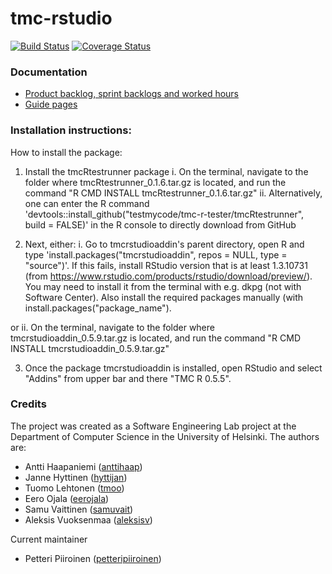 # tmc-rstudio

[![Build Status](https://travis-ci.org/RTMC/tmc-rstudio.svg?branch=master)](https://travis-ci.org/RTMC/tmc-rstudio)
[![Coverage Status](https://coveralls.io/repos/github/RTMC/tmc-rstudio/badge.svg?branch=master)](https://coveralls.io/github/RTMC/tmc-rstudio?branch=master)

### Documentation

* [Product backlog, sprint backlogs and worked hours](https://docs.google.com/spreadsheets/d/1uS8EfZtXFUFsn7fuUvls3LqDM_Vpn82c1zXXGLNh6ws/)
* [Guide pages](https://rtmc.github.io)
### Installation instructions:


How to install the package: 

1. Install the tmcRtestrunner package
	i. On the terminal, navigate to the folder where tmcRtestrunner_0.1.6.tar.gz is located, and run the command "R CMD INSTALL tmcRtestrunner_0.1.6.tar.gz"
	ii. Alternatively, one can enter the R command 'devtools::install_github("testmycode/tmc-r-tester/tmcRtestrunner", build = FALSE)' in the R console to directly download from GitHub

2. Next, either:
	i. Go to tmcrstudioaddin's parent directory, open R and type 'install.packages("tmcrstudioaddin", repos = NULL, type = "source")'.
		If this fails, install RStudio version that is at least 1.3.10731 (from https://www.rstudio.com/products/rstudio/download/preview/). You may need to install it from the terminal with e.g. dkpg (not with Software Center).
			Also install the required packages manually (with install.packages("package_name").
			
or
	ii. On the terminal, navigate to the folder where tmcrstudioaddin_0.5.9.tar.gz is located, and run the command "R CMD INSTALL tmcrstudioaddin_0.5.9.tar.gz"

3. Once the package tmcrstudioaddin is installed, open RStudio and select "Addins" from upper bar and there "TMC R 0.5.5".

### Credits


The project was created as a Software Engineering Lab project at the Department of Computer Science in the University of Helsinki. The authors are:
* Antti Haapaniemi ([anttihaap](https://github.com/anttihaap))
* Janne Hyttinen ([hyttijan](https://github.com/hyttijan))
* Tuomo Lehtonen ([tmoo](https://github.com/tmoo))
* Eero Ojala ([eerojala](https://github.com/eerojala))
* Samu Vaittinen ([samuvait](https://github.com/samuvait))
* Aleksis Vuoksenmaa ([aleksisv](https://github.com/aleksisv))

Current maintainer
* Petteri Piiroinen ([petteripiiroinen](https://github.com/petteripiiroinen))
